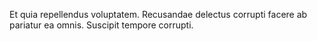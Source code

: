 Et quia repellendus voluptatem. Recusandae delectus corrupti facere ab pariatur ea omnis. Suscipit tempore corrupti.